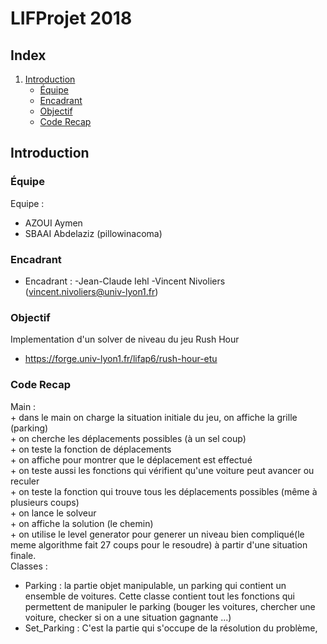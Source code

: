 # LIFProjet 2018

## Index

1. [Introduction](#introduction)
      * [Équipe](#equipe)
      * [Encadrant](#encadrant)
      * [Objectif](#objectif)
      * [Code Recap](#Code)

<a name="introduction"></a>
## Introduction


[//]: # "{{{"

<a name="equipe"></a>
### Équipe

Equipe :
- AZOUI Aymen
- SBAAI Abdelaziz (pillowinacoma)


<a name="encadrant"></a>
### Encadrant

- Encadrant :	-Jean-Claude Iehl
		          -Vincent Nivoliers (vincent.nivoliers@univ-lyon1.fr)

<a name="objectif"></a>
### Objectif

Implementation d'un solver de niveau du jeu Rush Hour
- https://forge.univ-lyon1.fr/lifap6/rush-hour-etu


<a name="Code"></a>
### Code Recap

Main    :
    <br />+ dans le main on charge la situation initiale du jeu, on affiche la grille (parking)<br />
    + on cherche les déplacements possibles (à un sel coup)<br />
    + on teste la fonction de déplacements<br />
    + on affiche pour montrer que le déplacement est effectué<br />
    + on teste aussi les fonctions qui vérifient qu'une voiture peut avancer ou reculer<br />
    + on teste la fonction qui trouve tous les déplacements possibles (même à plusieurs coups)<br />
    + on lance le solveur<br />
    + on affiche la solution (le chemin)<br />
    + on utilise le level generator pour generer un niveau bien compliqué(le meme algorithme fait 27 coups pour le resoudre) à partir d'une situation finale.<br />
Classes :
- Parking : la partie objet manipulable, un parking qui contient un ensemble de voitures.
 Cette classe contient tout les fonctions qui permettent de manipuler le parking (bouger les voitures, chercher une voiture, checker si on a une situation gagnante ...)
- Set_Parking : C'est la partie qui s'occupe de la résolution du problème,


[//]: # "}}}"

